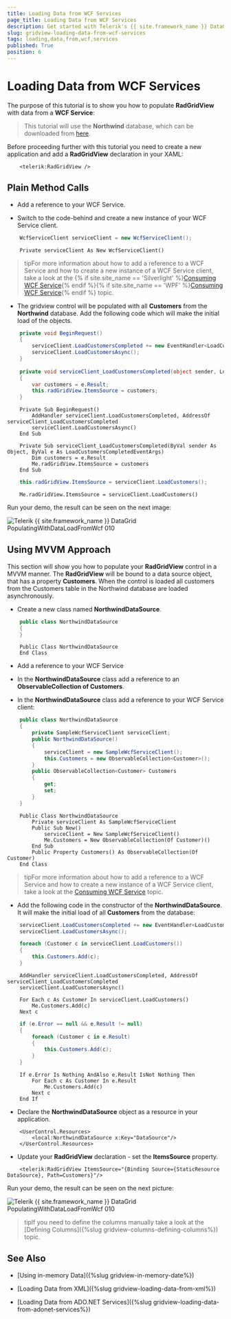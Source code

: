 ```yaml
---
title: Loading Data from WCF Services
page_title: Loading Data from WCF Services
description: Get started with Telerik's {{ site.framework_name }} DataGrid and learn how you can populate the grid with data from a WCF Service.
slug: gridview-loading-data-from-wcf-services
tags: loading,data,from,wcf,services
published: True
position: 6
---
```


# Loading Data from WCF Services

The purpose of this tutorial is to show you how to populate __RadGridView__ with data from a __WCF Service__:

>This tutorial will use the __Northwind__ database, which can be downloaded from [here](http://www.microsoft.com/downloads/details.aspx?FamilyID=06616212-0356-46A0-8DA2-EEBC53A68034&displaylang=en).

Before proceeding further with this tutorial you need to create a new application and add a __RadGridView__ declaration in your XAML: 

```XAML
	<telerik:RadGridView />
```

## Plain Method Calls

* Add a reference to your WCF Service. 

* Switch to the code-behind and create a new instance of your WCF Service client.

```C#
	WcfServiceClient serviceClient = new WcfServiceClient();
```
```VB.NET
	Private serviceClient As New WcfServiceClient()
```

>tipFor more information about how to add a reference to a WCF Service and how to create a new instance of a WCF Service client, take a look at the {% if site.site_name == 'Silverlight' %}[Consuming WCF Service](http://www.telerik.com/help/silverlight/consuming-data-wcf-service.html){% endif %}{% if site.site_name == 'WPF' %}[Consuming WCF Service](http://www.telerik.com/help/wpf/consuming-data-wcf-service.html){% endif %} topic.

* The gridview control will be populated with all __Customers__ from the __Northwind__ database. Add the following code which will make the initial load of the objects.

```C#
	private void BeginRequest()
	{
	    serviceClient.LoadCustomersCompleted += new EventHandler<LoadCustomersCompletedEventArgs>(serviceClient_LoadCustomersCompleted);
	    serviceClient.LoadCustomersAsync();
	}
	
	private void serviceClient_LoadCustomersCompleted(object sender, LoadCustomersCompletedEventArgs e)
	{
	    var customers = e.Result;
	    this.radGridView.ItemsSource = customers;
	}
```
```VB.NET
	Private Sub BeginRequest()
	    AddHandler serviceClient.LoadCustomersCompleted, AddressOf serviceClient_LoadCustomersCompleted
	    serviceClient.LoadCustomersAsync()
	End Sub
	
	Private Sub serviceClient_LoadCustomersCompleted(ByVal sender As Object, ByVal e As LoadCustomersCompletedEventArgs)
	    Dim customers = e.Result
	    Me.radGridView.ItemsSource = customers
	End Sub
```

```C#
	this.radGridView.ItemsSource = serviceClient.LoadCustomers();
```
```VB.NET
	Me.radGridView.ItemsSource = serviceClient.LoadCustomers()
```

Run your demo, the result can be seen on the next image:

![Telerik {{ site.framework_name }} DataGrid PopulatingWithDataLoadFromWcf 010](images/RadGridView_PopulatingWithDataLoadFromWcf_010.PNG)

## Using MVVM Approach

This section will show you how to populate your __RadGridView__ control in a MVVM manner. The __RadGridView__ will be bound to a data source object, that has a property __Customers__. When the control is loaded all customers from the Customers table in the Northwind database are loaded asynchronously.

* Create a new class named __NorthwindDataSource__. 



```C#
	public class NorthwindDataSource
	{
	}
```
```VB.NET
	Public Class NorthwindDataSource
	End Class
```

* Add a reference to your WCF Service 

* In the __NorthwindDataSource__ class add a reference to an __ObservableCollection of Customers__. 

* In the __NorthwindDataSource__ class add a reference to your WCF Service client: 



```C#
	public class NorthwindDataSource
	{
	    private SampleWcfServiceClient serviceClient;
	    public NorthwindDataSource()
	    {
	        serviceClient = new SampleWcfServiceClient();
	        this.Customers = new ObservableCollection<Customer>();
	    }
	    public ObservableCollection<Customer> Customers
	    {
	        get;
	        set;
	    }
	}
```
```VB.NET
	Public Class NorthwindDataSource
	    Private serviceClient As SampleWcfServiceClient
	    Public Sub New()
	        serviceClient = New SampleWcfServiceClient()
	        Me.Customers = New ObservableCollection(Of Customer)()
	    End Sub
	    Public Property Customers() As ObservableCollection(Of Customer)
	End Class
```

>tipFor more information about how to add a reference to a WCF Service and how to create a new instance of a WCF Service client, take a look at the [Consuming WCF Service](http://www.telerik.com/help/wpf/consuming-data-wcf-service.html) topic.

* Add the following code in the constructor of the __NorthwindDataSource__. It will make the initial load of all __Customers__ from the database: 

```C#
	serviceClient.LoadCustomersCompleted += new EventHandler<LoadCustomersCompletedEventArgs>(serviceClient_LoadCustomersCompleted);
	serviceClient.LoadCustomersAsync();
```



```C#
	foreach (Customer c in serviceClient.LoadCustomers())
	{
	    this.Customers.Add(c);
	}
```
```VB.NET
	AddHandler serviceClient.LoadCustomersCompleted, AddressOf serviceClient_LoadCustomersCompleted
	serviceClient.LoadCustomersAsync()
```

```VB.NET
	For Each c As Customer In serviceClient.LoadCustomers()
	    Me.Customers.Add(c)
	Next c
```

```C#
	if (e.Error == null && e.Result != null)
	{
	    foreach (Customer c in e.Result)
	    {
	        this.Customers.Add(c);
	    }
	}
```
```VB.NET
	If e.Error Is Nothing AndAlso e.Result IsNot Nothing Then
	    For Each c As Customer In e.Result
	        Me.Customers.Add(c)
	    Next c
	End If
```

* Declare the __NorthwindDataSource__ object as a resource in your application. 



```XAML
	<UserControl.Resources>
	    <local:NorthwindDataSource x:Key="DataSource"/>
	</UserControl.Resources>
```

* Update your __RadGridView__ declaration - set the __ItemsSource__ property. 



```XAML
	<telerik:RadGridView ItemsSource="{Binding Source={StaticResource DataSource}, Path=Customers}"/>
```

Run your demo, the result can be seen on the next picture: 

![Telerik {{ site.framework_name }} DataGrid PopulatingWithDataLoadFromWcf 010](images/RadGridView_PopulatingWithDataLoadFromWcf_010.PNG)

>tipIf you need to define the columns manually take a look at the [Defining Columns]({%slug gridview-columns-defining-columns%}) topic.

## See Also

 * [Using in-memory Data]({%slug gridview-in-memory-date%})

 * [Loading Data from XML]({%slug gridview-loading-data-from-xml%})
 
 * [Loading Data from ADO.NET Services]({%slug gridview-loading-data-from-adonet-services%})
 